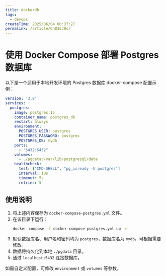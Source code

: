 ```yaml
---
title: dockerdb
tags:
  - devops
createTime: 2025/06/04 00:37:27
permalink: /article/6n83630c/
---
```


# 使用 Docker Compose 部署 Postgres 数据库

以下是一个适用于本地开发环境的 Postgres 数据库 docker-compose 配置示例：

```yaml
version: '3.8'
services:
  postgres:
    image: postgres:15
    container_name: postgres_db
    restart: always
    environment:
      POSTGRES_USER: postgres
      POSTGRES_PASSWORD: postgres
      POSTGRES_DB: mydb
    ports:
      - "5432:5432"
    volumes:
      - ./pgdata:/var/lib/postgresql/data
    healthcheck:
      test: ["CMD-SHELL", "pg_isready -U postgres"]
      interval: 10s
      timeout: 5s
      retries: 5
```

## 使用说明

1. 将上述内容保存为 `docker-compose-postgres.yml` 文件。
2. 在该目录下运行：
   ```sh
   docker compose -f docker-compose-postgres.yml up -d
   ```
3. 默认数据库名、用户名和密码均为 `postgres`，数据库名为 `mydb`，可根据需要修改。
4. 数据将持久化到本地 `./pgdata` 目录。
5. 通过 `localhost:5432` 连接数据库。

如需自定义配置，可修改 `environment` 或 `volumes` 等参数。

